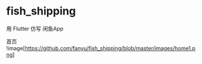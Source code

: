 # fish_shipping
用 Flutter 仿写 闲鱼App

首页
!image[https://github.com/fanyu/fish_shipping/blob/master/images/home1.png]
